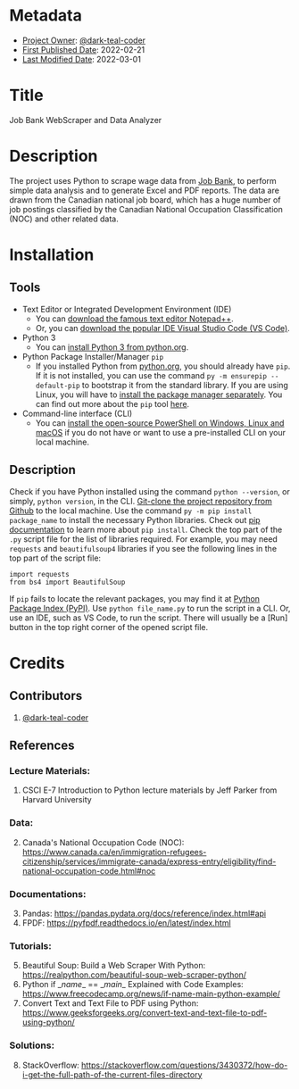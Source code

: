 <!-- This is a README file for a project. -->

# Metadata
- <ins>Project Owner</ins>: [@dark-teal-coder](github.com/dark-teal-coder)
- <ins>First Published Date</ins>: 2022-02-21
- <ins>Last Modified Date</ins>: 2022-03-01

# Title 
Job Bank WebScraper and Data Analyzer

# Description 
The project uses Python to scrape wage data from [Job Bank](https://www.jobbank.gc.ca/home), to perform simple data analysis and to generate Excel and PDF reports. The data are drawn from the Canadian national job board, which has a huge number of job postings classified by the Canadian National Occupation Classification (NOC) and other related data.

# Installation 

## Tools
- Text Editor or Integrated Development Environment (IDE)
  - You can [download the famous text editor Notepad++](https://notepad-plus-plus.org/downloads/). 
  - Or, you can [download the popular IDE Visual Studio Code (VS Code)](https://code.visualstudio.com/download). 
- Python 3
  - You can [install Python 3 from python.org](https://www.python.org/downloads/). 
- Python Package Installer/Manager `pip`
  - If you installed Python from [python.org](https://www.python.org/), you should already have `pip`. If it is not installed, you can use the command `py -m ensurepip --default-pip` to bootstrap it from the standard library. If you are using Linux, you will have to [install the package manager separately](https://packaging.python.org/en/latest/guides/installing-using-linux-tools/). You can find out more about the `pip` tool [here](https://pip.pypa.io/en/stable/getting-started/). 
- Command-line interface (CLI) 
  - You can [install the open-source PowerShell on Windows, Linux and macOS](https://docs.microsoft.com/en-us/powershell/scripting/install/installing-powershell) if you do not have or want to use a pre-installed CLI on your local machine. 

## Description
Check if you have Python installed using the command `python --version`, or simply, `python version`, in the CLI. [Git-clone the project repository from Github](https://docs.github.com/en/repositories/creating-and-managing-repositories/cloning-a-repository) to the local machine. Use the command `py -m pip install package_name` to install the necessary Python libraries. Check out [pip documentation](https://pip.pypa.io/en/stable/cli/pip_install/) to learn more about `pip install`. Check the top part of the `.py` script file for the list of libraries required. For example, you may need `requests` and `beautifulsoup4` libraries if you see the following lines in the top part of the script file: 
```
import requests
from bs4 import BeautifulSoup
```
If `pip` fails to locate the relevant packages, you may find it at [Python Package Index (PyPI)](https://pypi.org/). Use `python file_name.py` to run the script in a CLI. Or, use an IDE, such as VS Code, to run the script. There will usually be a [Run] button in the top right corner of the opened script file. 

# Credits 

## Contributors 
1. [@dark-teal-coder](github.com/dark-teal-coder)

## References 
### Lecture Materials:
1. CSCI E-7 Introduction to Python lecture materials by Jeff Parker from Harvard University 
### Data: 
2. Canada's National Occupation Code (NOC): https://www.canada.ca/en/immigration-refugees-citizenship/services/immigrate-canada/express-entry/eligibility/find-national-occupation-code.html#noc
### Documentations: 
3. Pandas: https://pandas.pydata.org/docs/reference/index.html#api
4. FPDF: https://pyfpdf.readthedocs.io/en/latest/index.html
### Tutorials: 
5. Beautiful Soup: Build a Web Scraper With Python: https://realpython.com/beautiful-soup-web-scraper-python/
6. Python if \__name__ == \__main__ Explained with Code Examples: https://www.freecodecamp.org/news/if-name-main-python-example/
7. Convert Text and Text File to PDF using Python: https://www.geeksforgeeks.org/convert-text-and-text-file-to-pdf-using-python/
### Solutions: 
8. StackOverflow: https://stackoverflow.com/questions/3430372/how-do-i-get-the-full-path-of-the-current-files-directory
